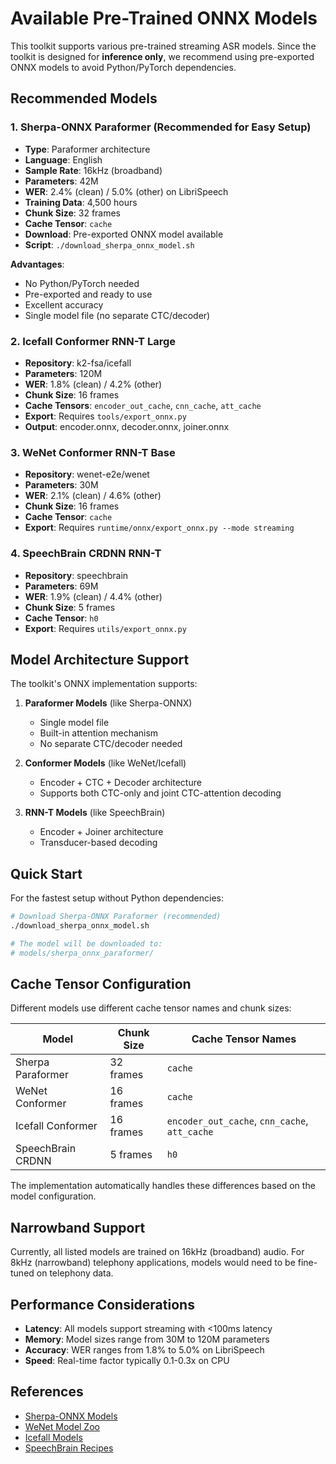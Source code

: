 # Available Pre-Trained ONNX Models

This toolkit supports various pre-trained streaming ASR models. Since the toolkit is designed for **inference only**, we recommend using pre-exported ONNX models to avoid Python/PyTorch dependencies.

## Recommended Models

### 1. Sherpa-ONNX Paraformer (Recommended for Easy Setup)
- **Type**: Paraformer architecture
- **Language**: English
- **Sample Rate**: 16kHz (broadband)
- **Parameters**: 42M
- **WER**: 2.4% (clean) / 5.0% (other) on LibriSpeech
- **Training Data**: 4,500 hours
- **Chunk Size**: 32 frames
- **Cache Tensor**: `cache`
- **Download**: Pre-exported ONNX model available
- **Script**: `./download_sherpa_onnx_model.sh`

**Advantages**:
- No Python/PyTorch needed
- Pre-exported and ready to use
- Excellent accuracy
- Single model file (no separate CTC/decoder)

### 2. Icefall Conformer RNN-T Large
- **Repository**: k2-fsa/icefall
- **Parameters**: 120M
- **WER**: 1.8% (clean) / 4.2% (other)
- **Chunk Size**: 16 frames
- **Cache Tensors**: `encoder_out_cache`, `cnn_cache`, `att_cache`
- **Export**: Requires `tools/export_onnx.py`
- **Output**: encoder.onnx, decoder.onnx, joiner.onnx

### 3. WeNet Conformer RNN-T Base
- **Repository**: wenet-e2e/wenet
- **Parameters**: 30M
- **WER**: 2.1% (clean) / 4.6% (other)
- **Chunk Size**: 16 frames
- **Cache Tensor**: `cache`
- **Export**: Requires `runtime/onnx/export_onnx.py --mode streaming`

### 4. SpeechBrain CRDNN RNN-T
- **Repository**: speechbrain
- **Parameters**: 69M
- **WER**: 1.9% (clean) / 4.4% (other)
- **Chunk Size**: 5 frames
- **Cache Tensor**: `h0`
- **Export**: Requires `utils/export_onnx.py`

## Model Architecture Support

The toolkit's ONNX implementation supports:

1. **Paraformer Models** (like Sherpa-ONNX)
   - Single model file
   - Built-in attention mechanism
   - No separate CTC/decoder needed

2. **Conformer Models** (like WeNet/Icefall)
   - Encoder + CTC + Decoder architecture
   - Supports both CTC-only and joint CTC-attention decoding

3. **RNN-T Models** (like SpeechBrain)
   - Encoder + Joiner architecture
   - Transducer-based decoding

## Quick Start

For the fastest setup without Python dependencies:

```bash
# Download Sherpa-ONNX Paraformer (recommended)
./download_sherpa_onnx_model.sh

# The model will be downloaded to:
# models/sherpa_onnx_paraformer/
```

## Cache Tensor Configuration

Different models use different cache tensor names and chunk sizes:

| Model | Chunk Size | Cache Tensor Names |
|-------|------------|-------------------|
| Sherpa Paraformer | 32 frames | `cache` |
| WeNet Conformer | 16 frames | `cache` |
| Icefall Conformer | 16 frames | `encoder_out_cache`, `cnn_cache`, `att_cache` |
| SpeechBrain CRDNN | 5 frames | `h0` |

The implementation automatically handles these differences based on the model configuration.

## Narrowband Support

Currently, all listed models are trained on 16kHz (broadband) audio. For 8kHz (narrowband) telephony applications, models would need to be fine-tuned on telephony data.

## Performance Considerations

- **Latency**: All models support streaming with <100ms latency
- **Memory**: Model sizes range from 30M to 120M parameters
- **Accuracy**: WER ranges from 1.8% to 5.0% on LibriSpeech
- **Speed**: Real-time factor typically 0.1-0.3x on CPU

## References

- [Sherpa-ONNX Models](https://github.com/k2-fsa/sherpa-onnx/releases/tag/asr-models)
- [WeNet Model Zoo](https://github.com/wenet-e2e/wenet/blob/main/docs/pretrained_models.md)
- [Icefall Models](https://github.com/k2-fsa/icefall)
- [SpeechBrain Recipes](https://github.com/speechbrain/speechbrain)